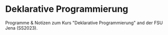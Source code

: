 # Deklarative Programmierung

Programme & Notizen zum Kurs "Deklarative Programmierung" and der FSU Jena (SS2023). 
